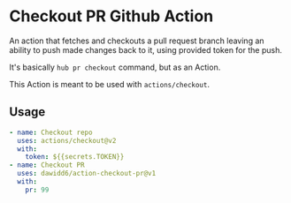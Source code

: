 # Checkout PR Github Action

An action that fetches and checkouts a pull request branch leaving an ability to push made changes back to it, using provided token for the push.

It's basically `hub pr checkout` command, but as an Action.

This Action is meant to be used with `actions/checkout`.

## Usage

```yaml
- name: Checkout repo
  uses: actions/checkout@v2
  with:
    token: ${{secrets.TOKEN}}
- name: Checkout PR
  uses: dawidd6/action-checkout-pr@v1
  with:
    pr: 99
```
